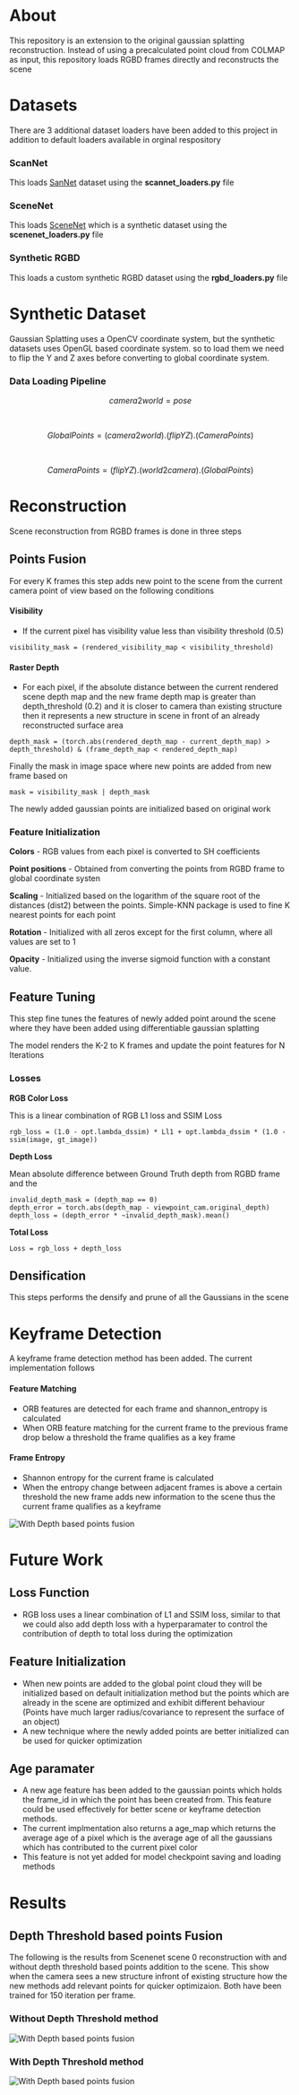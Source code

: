 # About
This repository is an extension to the original gaussian splatting reconstruction. Instead of using a precalculated point cloud from COLMAP as input, this repository loads RGBD frames directly and reconstructs the scene

# Datasets
There are 3 additional dataset loaders have been added to this project in addition to default loaders available in orginal respository

### ScanNet
This loads [SanNet](https://github.com/ScanNet/ScanNet) dataset using the **scannet_loaders.py** file

### SceneNet
This loads [SceneNet](https://robotvault.bitbucket.io/scenenet-rgbd.html) which is a synthetic dataset using the **scenenet_loaders.py** file

### Synthetic RGBD
This loads a custom synthetic RGBD dataset using the **rgbd_loaders.py** file

# Synthetic Dataset
Gaussian Splatting uses a OpenCV coordinate system, but the synthetic datasets uses OpenGL based coordinate system. so to load them we need to flip the Y and Z axes before converting to global coordinate system.

### Data Loading Pipeline
$$
camera2world = pose
$$

<br>

$$
GlobalPoints = (camera2world) . (flipYZ) . (CameraPoints)
$$

<br>

$$
CameraPoints = (flipYZ) . (world2camera) . (GlobalPoints)
$$

# Reconstruction
Scene reconstruction from RGBD frames is done in three steps

## Points Fusion
For every K frames this step adds new point to the scene from the current camera point of view based on the following conditions

#### Visibility
- If the current pixel has visibility value less than visibility threshold (0.5)
```
visibility_mask = (rendered_visibility_map < visibility_threshold)
```

#### Raster Depth
- For each pixel, if the absolute distance between the current rendered scene depth map and the new frame depth map is greater than depth_threshold (0.2) and it is closer to camera than existing structure then it represents a new structure in scene in front of an already reconstructed surface area

```
depth_mask = (torch.abs(rendered_depth_map - current_depth_map) > depth_threshold) & (frame_depth_map < rendered_depth_map)
```

Finally the mask in image space where new points are added from new frame based on
```
mask = visibility_mask | depth_mask
```

The newly added gaussian points are initialized based on original work

### Feature Initialization
**Colors** - RGB values from each pixel is converted to SH coefficients

**Point positions** - Obtained from converting the points from RGBD frame to 
global coordinate systen

**Scaling** -  Initialized based on the logarithm of the square root of the distances (dist2) between the points. Simple-KNN package is used to fine K nearest points for each point

**Rotation** -  Initialized with all zeros except for the first column, where all values are set to 1

**Opacity** -  Initialized using the inverse sigmoid function with a constant value.

## Feature Tuning
This step fine tunes the features of newly added point around the scene where they have been added using differentiable gaussian splatting

The model renders the K-2 to K frames and update the point features for N Iterations

### Losses

**RGB Color Loss**

This is a linear combination of RGB L1 loss and SSIM Loss
```
rgb_loss = (1.0 - opt.lambda_dssim) * Ll1 + opt.lambda_dssim * (1.0 - ssim(image, gt_image))
```

**Depth Loss**

Mean absolute difference between Ground Truth depth from RGBD frame and the 
```
invalid_depth_mask = (depth_map == 0)
depth_error = torch.abs(depth_map - viewpoint_cam.original_depth)
depth_loss = (depth_error * ~invalid_depth_mask).mean()
```

**Total Loss**
```
Loss = rgb_loss + depth_loss
```

## Densification
This steps performs the densify and prune of all the Gaussians in the scene


# Keyframe Detection
A keyframe frame detection method has been added. The current implementation follows
#### Feature Matching
- ORB features are detected for each frame and shannon_entropy is calculated
- When ORB feature matching for the current frame to the previous frame drop below a threshold the frame qualifies as a key frame

#### Frame Entropy
- Shannon entropy for the current frame is calculated
- When the entropy change between adjacent frames is above a certain threshold the new frame adds new information to the scene thus the current frame qualifies as a keyframe

![With Depth based points fusion](assets/keyframe-features.png)

# Future Work
## Loss Function
- RGB loss uses a linear combination of L1 and SSIM loss, similar to that we could also add depth loss with a hyperparamater to control the contribution of depth to total loss during the optimization


## Feature Initialization
- When new points are added to the global point cloud they will be initialized based on default initialization method but the points which are already in the scene are optimized and exhibit different behaviour (Points have much larger radius/covariance to represent the surface of an object)
- A new technique where the newly added points are better initialized can be used for quicker optimization


## Age paramater
- A new age feature has been added to the gaussian points which holds the frame_id in which the point has been created from. This feature could be used effectively for better scene or keyframe detection methods.
- The current implmentation also returns a age_map which returns the average age of a pixel which is the average age of all the gaussians which has contributed to the current pixel color
- This feature is not yet added for model checkpoint saving and loading methods


# Results

## Depth Threshold based points Fusion
The following is the results from Scenenet scene 0 reconstruction with and without depth threshold based points addition to the scene. This show when the camera sees a new structure infront of existing structure how the new methods add relevant points for quicker optimizaion. Both have been trained for 150 iteration per frame.

### Without Depth Threshold method
![With Depth based points fusion](assets/wo-depth.png)

### With Depth Threshold method
![With Depth based points fusion](assets/w-depth.png)
